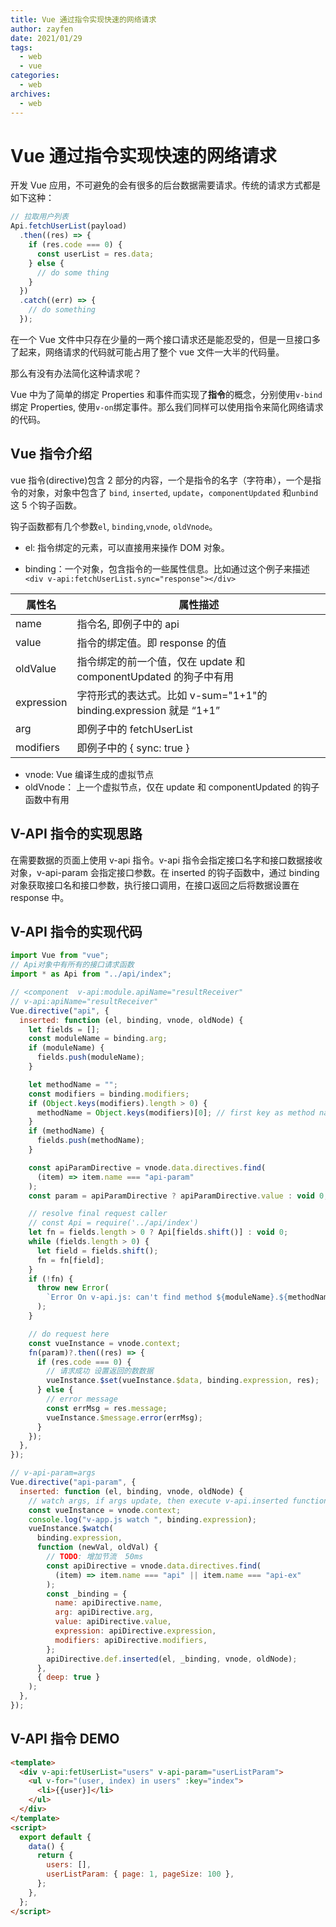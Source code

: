 ```yaml
---
title: Vue 通过指令实现快速的网络请求
author: zayfen
date: 2021/01/29
tags:
  - web
  - vue
categories:
  - web
archives:
  - web
---
```


# Vue 通过指令实现快速的网络请求

开发 Vue 应用，不可避免的会有很多的后台数据需要请求。传统的请求方式都是如下这种：

```javascript
// 拉取用户列表
Api.fetchUserList(payload)
  .then((res) => {
    if (res.code === 0) {
      const userList = res.data;
    } else {
      // do some thing
    }
  })
  .catch((err) => {
    // do something
  });
```

在一个 Vue 文件中只存在少量的一两个接口请求还是能忍受的，但是一旦接口多了起来，网络请求的代码就可能占用了整个 vue 文件一大半的代码量。

那么有没有办法简化这种请求呢？

Vue 中为了简单的绑定 Properties 和事件而实现了**指令**的概念，分别使用`v-bind`绑定 Properties, 使用`v-on`绑定事件。那么我们同样可以使用指令来简化网络请求的代码。

<!--  more -->

## Vue 指令介绍

vue 指令(directive)包含 2 部分的内容，一个是指令的名字（字符串），一个是指令的对象，对象中包含了 `bind`, `inserted`, `update`，`componentUpdated` 和`unbind`这 5 个钩子函数。

钩子函数都有几个参数`el`, `binding`,`vnode`, `oldVnode`。

- el: 指令绑定的元素，可以直接用来操作 DOM 对象。

- binding：一个对象，包含指令的一些属性信息。比如通过这个例子来描述`<div v-api:fetchUserList.sync="response"></div>`

| 属性名     | 属性描述                                                           |
| ---------- | ------------------------------------------------------------------ |
| name       | 指令名, 即例子中的 api                                             |
| value      | 指令的绑定值。即 response 的值                                     |
| oldValue   | 指令绑定的前一个值，仅在 update 和 componentUpdated 的狗子中有用   |
| expression | 字符形式的表达式。比如 v-sum="1+1"的 binding.expression 就是 “1+1” |
| arg        | 即例子中的 fetchUserList                                           |
| modifiers  | 即例子中的 { sync: true }                                          |

- vnode: Vue 编译生成的虚拟节点
- oldVnode： 上一个虚拟节点，仅在 update 和 componentUpdated 的钩子函数中有用

## V-API 指令的实现思路

在需要数据的页面上使用 v-api 指令。v-api 指令会指定接口名字和接口数据接收对象，v-api-param 会指定接口参数。在 inserted 的钩子函数中，通过 binding 对象获取接口名和接口参数，执行接口调用，在接口返回之后将数据设置在 response 中。

## V-API 指令的实现代码

```javascript
import Vue from "vue";
// Api对象中有所有的接口请求函数
import * as Api from "../api/index";

// <component  v-api:module.apiName="resultReceiver"
// v-api:apiName="resultReceiver"
Vue.directive("api", {
  inserted: function (el, binding, vnode, oldNode) {
    let fields = [];
    const moduleName = binding.arg;
    if (moduleName) {
      fields.push(moduleName);
    }

    let methodName = "";
    const modifiers = binding.modifiers;
    if (Object.keys(modifiers).length > 0) {
      methodName = Object.keys(modifiers)[0]; // first key as method name
    }
    if (methodName) {
      fields.push(methodName);
    }

    const apiParamDirective = vnode.data.directives.find(
      (item) => item.name === "api-param"
    );
    const param = apiParamDirective ? apiParamDirective.value : void 0;

    // resolve final request caller
    // const Api = require('../api/index')
    let fn = fields.length > 0 ? Api[fields.shift()] : void 0;
    while (fields.length > 0) {
      let field = fields.shift();
      fn = fn[field];
    }
    if (!fn) {
      throw new Error(
        `Error On v-api.js: can't find method ${moduleName}.${methodName} in Api`
      );
    }

    // do request here
    const vueInstance = vnode.context;
    fn(param)?.then((res) => {
      if (res.code === 0) {
        // 请求成功 设置返回的数数据
        vueInstance.$set(vueInstance.$data, binding.expression, res);
      } else {
        // error message
        const errMsg = res.message;
        vueInstance.$message.error(errMsg);
      }
    });
  },
});

// v-api-param=args
Vue.directive("api-param", {
  inserted: function (el, binding, vnode, oldNode) {
    // watch args, if args update, then execute v-api.inserted function to request data again
    const vueInstance = vnode.context;
    console.log("v-app.js watch ", binding.expression);
    vueInstance.$watch(
      binding.expression,
      function (newVal, oldVal) {
        // TODO: 增加节流  50ms
        const apiDirective = vnode.data.directives.find(
          (item) => item.name === "api" || item.name === "api-ex"
        );
        const _binding = {
          name: apiDirective.name,
          arg: apiDirective.arg,
          value: apiDirective.value,
          expression: apiDirective.expression,
          modifiers: apiDirective.modifiers,
        };
        apiDirective.def.inserted(el, _binding, vnode, oldNode);
      },
      { deep: true }
    );
  },
});
```

## V-API 指令 DEMO

```html
<template>
  <div v-api:fetUserList="users" v-api-param="userListParam">
    <ul v-for="(user, index) in users" :key="index">
      <li>{{user}]</li>
    </ul>
  </div>
</template>
<script>
  export default {
    data() {
      return {
        users: [],
        userListParam: { page: 1, pageSize: 100 },
      };
    },
  };
</script>
```
